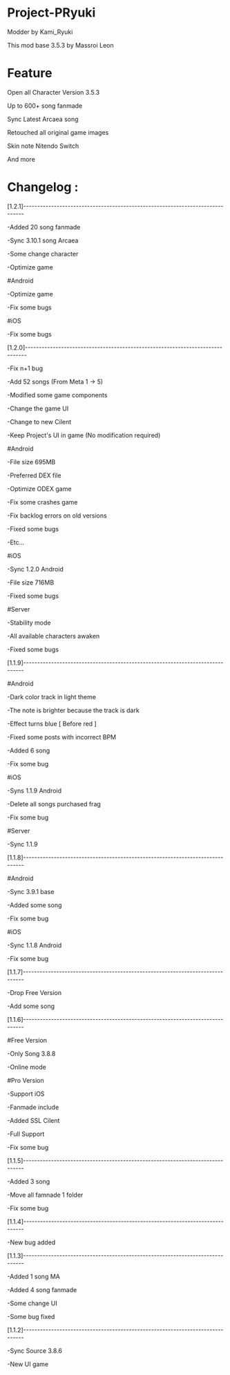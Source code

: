 # Project-PRyuki
Modder by Kami_Ryuki

This mod base 3.5.3 by Massroi Leon

# Feature
Open all Character Version 3.5.3

Up to 600+ song fanmade

Sync Latest Arcaea song

Retouched all original game images

Skin note Nitendo Switch

And more

# Changelog :

[1.2.1]------------------------------------------------------------------------------

-Added 20 song fanmade

-Sync 3.10.1 song Arcaea

-Some change character

-Optimize game

#Android

-Optimize game

-Fix some bugs

#iOS

-Fix some bugs

[1.2.0]------------------------------------------------------------------------------

-Fix n+1 bug 

-Add 52 songs (From Meta 1 -> 5)

-Modified some game components 

-Change the game UI

-Change to new Cilent 

-Keep Project's UI in game (No modification required) 

#Android 

-File size 695MB 

-Preferred DEX file 

-Optimize ODEX game 

-Fix some crashes game

-Fix backlog errors on old versions

-Fixed some bugs 

-Etc... 

#iOS 

-Sync 1.2.0 Android 

-File size 716MB 

-Fixed some bugs 

#Server 

-Stability mode 

-All available characters awaken 

-Fixed some bugs

[1.1.9]------------------------------------------------------------------------------

#Android

-Dark color track in light theme

-The note is brighter because the track is dark

-Effect turns blue [ Before red ]

-Fixed some posts with incorrect BPM

-Added 6 song

-Fix some bug

#iOS

-Syns 1.1.9 Android

-Delete all songs purchased frag

-Fix some bug

#Server

-Sync 1.1.9

[1.1.8]------------------------------------------------------------------------------

#Android

-Sync 3.9.1 base

-Added some song

-Fix some bug

#iOS

-Sync 1.1.8 Android

-Fix some bug

[1.1.7]------------------------------------------------------------------------------

-Drop Free Version

-Add some song

[1.1.6]------------------------------------------------------------------------------

#Free Version

-Only Song 3.8.8

-Online mode

#Pro Version

-Support iOS

-Fanmade include

-Added SSL Cilent

-Full Support

-Fix some bug

[1.1.5]------------------------------------------------------------------------------

-Added 3 song

-Move all famnade 1 folder

-Fix some bug

[1.1.4]------------------------------------------------------------------------------

-New bug added

[1.1.3]------------------------------------------------------------------------------

-Added 1 song MA

-Added 4 song fanmade

-Some change UI

-Some bug fixed

[1.1.2]------------------------------------------------------------------------------

-Sync Source 3.8.6

-New UI game

